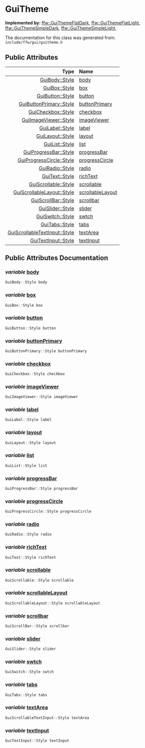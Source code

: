 GuiTheme
===================================


**Implemented by:** [ffw::GuiThemeFlatDark](ffw_GuiThemeFlatDark.html), [ffw::GuiThemeFlatLight](ffw_GuiThemeFlatLight.html), [ffw::GuiThemeSimpleDark](ffw_GuiThemeSimpleDark.html), [ffw::GuiThemeSimpleLight](ffw_GuiThemeSimpleLight.html), 

The documentation for this class was generated from: `include/ffw/gui/guitheme.h`



## Public Attributes

| Type | Name |
| -------: | :------- |
|  [GuiBody::Style](ffw_GuiBody_Style.html) | [body](#a2c17b45) |
|  [GuiBox::Style](ffw_GuiBox_Style.html) | [box](#203ce831) |
|  [GuiButton::Style](ffw_GuiButton_Style.html) | [button](#fa752fa2) |
|  [GuiButtonPrimary::Style](ffw_GuiButtonPrimary_Style.html) | [buttonPrimary](#79807171) |
|  [GuiCheckbox::Style](ffw_GuiCheckbox_Style.html) | [checkbox](#7fa4e2b4) |
|  [GuiImageViewer::Style](ffw_GuiImageViewer_Style.html) | [imageViewer](#6b2ee8ab) |
|  [GuiLabel::Style](ffw_GuiLabel_Style.html) | [label](#f0025c15) |
|  [GuiLayout::Style](ffw_GuiLayout_Style.html) | [layout](#878798bc) |
|  [GuiList::Style](ffw_GuiList_Style.html) | [list](#f0b7a51c) |
|  [GuiProgressBar::Style](ffw_GuiProgressBar_Style.html) | [progressBar](#87fbf6e3) |
|  [GuiProgressCircle::Style](ffw_GuiProgressCircle_Style.html) | [progressCircle](#7e769d03) |
|  [GuiRadio::Style](ffw_GuiRadio_Style.html) | [radio](#54cf114b) |
|  [GuiText::Style](ffw_GuiText_Style.html) | [richText](#60274411) |
|  [GuiScrollable::Style](ffw_GuiScrollable_Style.html) | [scrollable](#e268baee) |
|  [GuiScrollableLayout::Style](ffw_GuiScrollableLayout_Style.html) | [scrollableLayout](#f66a6f67) |
|  [GuiScrollBar::Style](ffw_GuiScrollBar_Style.html) | [scrollbar](#51904d00) |
|  [GuiSlider::Style](ffw_GuiSlider_Style.html) | [slider](#9245c480) |
|  [GuiSwitch::Style](ffw_GuiSwitch_Style.html) | [swtch](#8b66de7d) |
|  [GuiTabs::Style](ffw_GuiTabs_Style.html) | [tabs](#fa2e1055) |
|  [GuiScrollableTextInput::Style](ffw_GuiScrollableTextInput_Style.html) | [textArea](#96cd0d98) |
|  [GuiTextInput::Style](ffw_GuiTextInput_Style.html) | [textInput](#c8d74225) |


## Public Attributes Documentation

### _variable_ <a id="a2c17b45" href="#a2c17b45">body</a>

```cpp
GuiBody::Style body
```



### _variable_ <a id="203ce831" href="#203ce831">box</a>

```cpp
GuiBox::Style box
```



### _variable_ <a id="fa752fa2" href="#fa752fa2">button</a>

```cpp
GuiButton::Style button
```



### _variable_ <a id="79807171" href="#79807171">buttonPrimary</a>

```cpp
GuiButtonPrimary::Style buttonPrimary
```



### _variable_ <a id="7fa4e2b4" href="#7fa4e2b4">checkbox</a>

```cpp
GuiCheckbox::Style checkbox
```



### _variable_ <a id="6b2ee8ab" href="#6b2ee8ab">imageViewer</a>

```cpp
GuiImageViewer::Style imageViewer
```



### _variable_ <a id="f0025c15" href="#f0025c15">label</a>

```cpp
GuiLabel::Style label
```



### _variable_ <a id="878798bc" href="#878798bc">layout</a>

```cpp
GuiLayout::Style layout
```



### _variable_ <a id="f0b7a51c" href="#f0b7a51c">list</a>

```cpp
GuiList::Style list
```



### _variable_ <a id="87fbf6e3" href="#87fbf6e3">progressBar</a>

```cpp
GuiProgressBar::Style progressBar
```



### _variable_ <a id="7e769d03" href="#7e769d03">progressCircle</a>

```cpp
GuiProgressCircle::Style progressCircle
```



### _variable_ <a id="54cf114b" href="#54cf114b">radio</a>

```cpp
GuiRadio::Style radio
```



### _variable_ <a id="60274411" href="#60274411">richText</a>

```cpp
GuiText::Style richText
```



### _variable_ <a id="e268baee" href="#e268baee">scrollable</a>

```cpp
GuiScrollable::Style scrollable
```



### _variable_ <a id="f66a6f67" href="#f66a6f67">scrollableLayout</a>

```cpp
GuiScrollableLayout::Style scrollableLayout
```



### _variable_ <a id="51904d00" href="#51904d00">scrollbar</a>

```cpp
GuiScrollBar::Style scrollbar
```



### _variable_ <a id="9245c480" href="#9245c480">slider</a>

```cpp
GuiSlider::Style slider
```



### _variable_ <a id="8b66de7d" href="#8b66de7d">swtch</a>

```cpp
GuiSwitch::Style swtch
```



### _variable_ <a id="fa2e1055" href="#fa2e1055">tabs</a>

```cpp
GuiTabs::Style tabs
```



### _variable_ <a id="96cd0d98" href="#96cd0d98">textArea</a>

```cpp
GuiScrollableTextInput::Style textArea
```



### _variable_ <a id="c8d74225" href="#c8d74225">textInput</a>

```cpp
GuiTextInput::Style textInput
```






